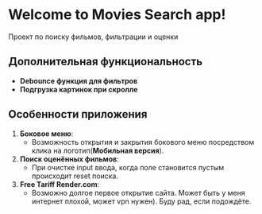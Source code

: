 # Welcome to Movies Search app!

Проект по поиску фильмов, фильтрации и оценки

## Дополнительная функциональность

- **Debounce функция для фильтров**
- **Подгрузка картинок при скролле**

## Особенности приложения

1.  **Боковое меню**:
    - Возможность открытия и закрытия бокового меню посредством клика на логотип(**Мобильная версия**).
2.  **Поиск оценённых фильмов**:
    - При очистке input ввода, когда поле становится пустым происходит reset поиска.
3.  **Free Tariff Render.com**:
    - Возможно долгое первое открытие сайта. Может быть у меня интернет плохой, может vpn нужен). Буду рад, если подождёте.
